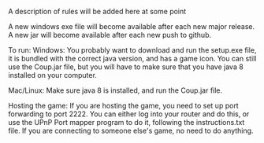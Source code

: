 A description of rules will be added here at some point



A new windows exe file will become available after each new major release. A new jar will become available after
each new push to github.


To run:
Windows:
You probably want to download and run the setup.exe file, it is bundled with the correct java version, and 
has a game icon. You can still use the Coup.jar file, but you will have to make sure that you have java 8
installed on your computer.

Mac/Linux:
Make sure java 8 is installed, and run the Coup.jar file.

Hosting the game:
If you are hosting the game, you need to set up port forwarding to port 2222. You can either log into your router and do this,
or use the UPnP Port mapper program to do it, following the instructions.txt file.
If you are connecting to someone else's game, no need to do anything.